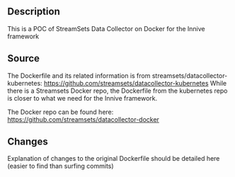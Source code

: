 ## Description
This is a POC of StreamSets Data Collector on Docker for the Innive framework

## Source
The Dockerfile and its related information is from streamsets/datacollector-kubernetes: https://github.com/streamsets/datacollector-kubernetes
While there is a Streamsets Docker repo, the Dockerfile from the kubernetes repo is closer to what we need for the Innive framework.

The Docker repo can be found here: https://github.com/streamsets/datacollector-docker

## Changes
Explanation of changes to the original Dockerfile should be detailed here (easier to find than surfing commits)
